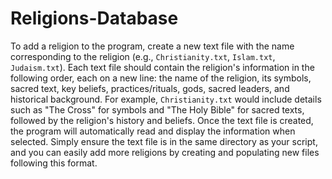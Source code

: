 # Religions-Database
To add a religion to the program, create a new text file with the name corresponding to the religion (e.g., `Christianity.txt`, `Islam.txt`, `Judaism.txt`). Each text file should contain the religion's information in the following order, each on a new line: the name of the religion, its symbols, sacred text, key beliefs, practices/rituals, gods, sacred leaders, and historical background. For example, `Christianity.txt` would include details such as "The Cross" for symbols and "The Holy Bible" for sacred texts, followed by the religion's history and beliefs. Once the text file is created, the program will automatically read and display the information when selected. Simply ensure the text file is in the same directory as your script, and you can easily add more religions by creating and populating new files following this format.
